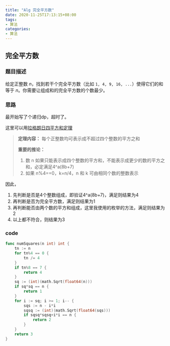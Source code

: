 ```yaml
---
title: "Alg 完全平方数"
date: 2020-11-25T17:13:15+08:00
tags:
- 算法
categories: 
- 算法
---
```


## 完全平方数

### 题目描述

给定正整数 *n*，找到若干个完全平方数（比如 `1, 4, 9, 16, ...`）使得它们的和等于 *n*。你需要让组成和的完全平方数的个数最少。

<!--more-->

### 思路

最开始写了个递归dp，超时了。

这里可以用[拉格朗日四平方和定理](https://blog.csdn.net/l_mark/article/details/89044137)

> **定理内容：**
> 每个正整数均可表示成不超过四个整数的平方之和
>
> **重要的推论：**
>
> 1. 数 n 如果只能表示成四个整数的平方和，不能表示成更少的数的平方之和，必定满足4^a(8b+7)
> 2. 如果 n%4==0，k=n/4，n 和 k 可由相同个数的整数表示

因此，

1. 先判断是否是4个整数组成，即验证4^a(8b+7)，满足则结果为4
2. 再判断是否为完全平方数，满足则结果为1
3. 再判断能否由两个数的平方和组成，这里我使用的枚举的方法，满足则结果为2
4. 以上都不符合，则结果为3

### code

```go
func numSquares(n int) int {
	tn := n
	for tn%4 == 0 {
		tn /= 4
	}
	if tn%8 == 7 {
		return 4
	}
	sq := (int)(math.Sqrt(float64(n)))
	if sq*sq == n {
		return 1
	}
	for i := sq; i >= 1; i-- {
		sqs := n - i*i
		sqsq := (int)(math.Sqrt(float64(sqs)))
		if sqsq*sqsq+i*i == n {
			return 2
		}
	}
	return 3
}
```

